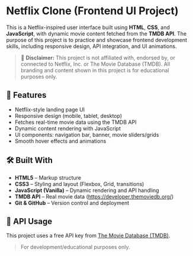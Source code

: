 # Netflix Clone (Frontend UI Project)

This is a Netflix-inspired user interface built using **HTML**, **CSS**, and **JavaScript**, with dynamic movie content fetched from the **TMDB API**. The purpose of this project is to practice and showcase frontend development skills, including responsive design, API integration, and UI animations.

> 🚫 **Disclaimer:** This project is not affiliated with, endorsed by, or connected to Netflix, Inc. or The Movie Database (TMDB). All branding and content shown in this project is for educational purposes only.

## 🚀 Features

- Netflix-style landing page UI
- Responsive design (mobile, tablet, desktop)
- Fetches real-time movie data using the TMDB API
- Dynamic content rendering with JavaScript
- UI components: navigation bar, banner, movie sliders/grids
- Smooth hover effects and animations

## 🛠️ Built With

- **HTML5** – Markup structure
- **CSS3** – Styling and layout (Flexbox, Grid, transitions)
- **JavaScript (Vanilla)** – Dynamic rendering and API handling
- **TMDB API** – Real movie data (https://developer.themoviedb.org/)
- **Git & GitHub** – Version control and deployment

## 🔑 API Usage

This project uses a free API key from [The Movie Database (TMDB)](https://www.themoviedb.org/documentation/api).

> For development/educational purposes only.
